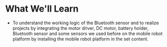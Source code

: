 # What We'll Learn
-  To understand the working logic of the Bluetooth sensor and to realize projects by integrating the motor driver, DC motor, battery holder, Bluetooth sensor and some sensors we used before on the mobile robot platform by installing the mobile robot platform in the set content.

